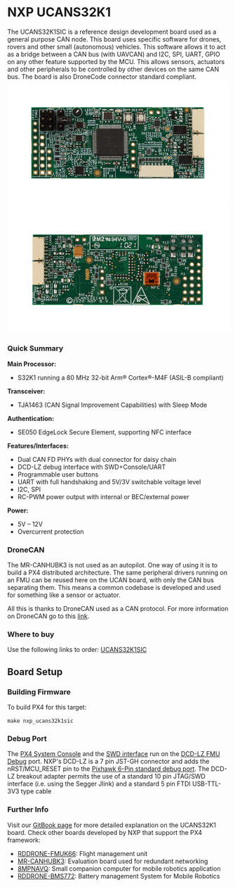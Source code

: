 # NXP UCANS32K1
The UCANS32K1SIC is a reference design development board used as a general purpose CAN node. This board uses specific software for drones, rovers and other small (autonomous) vehicles. This software allows it to act as a bridge between a CAN bus (with UAVCAN) and I2C, SPI, UART, GPIO on any other feature supported by the MCU. This allows sensors, actuators and other peripherals to be controlled by other devices on the same CAN bus. The board is also DroneCode connector standard compliant.
![Front side of UCANS32K1 board](../../assets/hardware/can_nodes/NXP_UCANS32K1(front).jpg)
![Back side of UCANS32K1 board](../../assets/hardware/can_nodes/NXP_UCANS32K1(back).jpg)
### Quick Summary
**Main Processor:**
- S32K1 running  a 80 MHz 32-bit Arm® Cortex®-M4F (ASIL-B compliant)

**Transceiver:**
- TJA1463 (CAN Signal Improvement Capabilities) with Sleep Mode

**Authentication:**
- SE050 EdgeLock Secure Element, supporting NFC interface

**Features/Interfaces:**
- Dual CAN FD PHYs with dual connector for daisy chain
- DCD-LZ debug interface with SWD+Console/UART
- Programmable user buttons
- UART with full handshaking and 5V/3V switchable voltage level
- I2C, SPI
- RC-PWM power output with internal or BEC/external power

**Power:**
- 5V – 12V
- Overcurrent protection

### DroneCAN
The MR-CANHUBK3 is not used as an autopilot. One way of using it is to build a PX4 distributed architecture. The same peripheral drivers running on an FMU can be reused here on the UCAN board, with only the CAN bus separating them. This means a common codebase is developed and used for something like a sensor or actuator. 

All this is thanks to DroneCAN used as a CAN protocol. For more information on DroneCAN go to this [link](https://dronecan.github.io/).

### Where to buy
Use the following links to order: [UCANS32K1SIC]( https://www.nxp.com/products/interfaces/can-transceivers/can-signal-improvement/can-sic-evaluation-board:UCANS32K1SIC)
## Board Setup
### Building Firmware
To build PX4 for this target:
```
make nxp_ucans32k1sic
```
### Debug Port
The [PX4 System Console]( https://docs.px4.io/main/en/debug/system_console.html) and the [SWD interface]( https://docs.px4.io/main/en/debug/swd_debug.html) run on the [DCD-LZ FMU Debug]( https://nxp.gitbook.io/hovergames/rddrone-fmuk66/connectors/debug-interface-dcd-lz) port.
NXP's DCD-LZ is a 7 pin JST-GH connector and adds the nRST/MCU_RESET pin to the [Pixhawk 6-Pin standard debug port]( https://github.com/pixhawk/Pixhawk-Standards/blob/master/DS-009%20Pixhawk%20Connector%20Standard.pdf).
The DCD-LZ breakout adapter permits the use of a standard 10 pin JTAG/SWD interface (i.e. using the Segger Jlink) and a standard 5 pin FTDI USB-TTL-3V3 type cable

### Further Info

Visit our [GitBook page](https://nxp.gitbook.io/ucans32k1/) for more detailed explanation on the UCANS32K1 board.
Check other boards developed by NXP that support the PX4 framework:

-	[RDDRONE-FMUK66](https://www.nxp.com/design/designs/px4-robotic-drone-vehicle-flight-management-unit-vmu-fmu-rddrone-fmuk66:RDDRONE-FMUK66): Flight management unit
-	[MR-CANHUBK3](https://www.nxp.com/design/development-boards/automotive-development-platforms/s32k-mcu-platforms/s32k344-evaluation-board-for-mobile-robotics-with-100baset1-and-six-can-fd:MR-CANHUBK344): Evaluation board used for redundant networking 
-	[8MPNAVQ](https://www.nxp.com/design/designs/navqplus-ai-ml-companion-computer-evk-for-mobile-robotics-ros-ground-stations-and-camera-heads:8MPNAVQ): Small companion computer for mobile robotics application
-	[RDDRONE-BMS772](https://www.nxp.com/design/designs/smart-battery-management-for-mobile-robotics:RDDRONE-BMS772): Battery management System for Mobile Robotics
